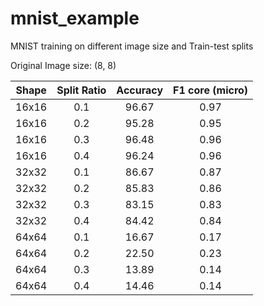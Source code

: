 # mnist_example

MNIST training on different image size and Train-test splits

Original Image size: (8, 8)

| Shape | Split Ratio | Accuracy | F1 core (micro) |
| ----- | :---------: | :------: | :-------------: |
| 16x16 | 0.1 | 96.67 | 0.97 |
| 16x16 | 0.2 |   95.28 | 0.95 |
| 16x16 | 0.3 |   96.48 | 0.96 |
| 16x16 | 0.4 |   96.24 | 0.96 |
| 32x32 | 0.1 |   86.67 | 0.87 |
| 32x32 | 0.2 |   85.83 | 0.86 |
| 32x32 | 0.3 |   83.15 | 0.83 |
| 32x32 | 0.4 |   84.42 | 0.84 |
| 64x64 | 0.1 |   16.67 | 0.17 |
| 64x64 | 0.2 |   22.50 | 0.23 |
| 64x64 | 0.3 |   13.89 | 0.14 |
| 64x64 | 0.4 |   14.46 | 0.14 |